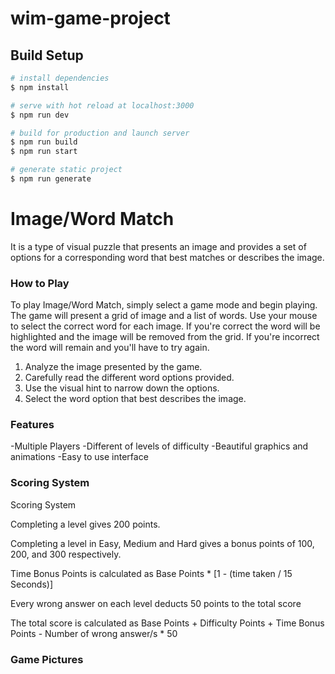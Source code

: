 # wim-game-project 




## Build Setup

```bash
# install dependencies
$ npm install

# serve with hot reload at localhost:3000
$ npm run dev

# build for production and launch server
$ npm run build
$ npm run start

# generate static project
$ npm run generate
```
# Image/Word Match
It is a type of visual puzzle that presents an image and provides a set of options for a corresponding word that best matches or describes the image.

### How to Play

To play Image/Word Match, simply select a game mode and begin playing. The game will present a grid of image and a list of words. Use your mouse to select the correct word for each image. If you're correct the word will be highlighted and the image will be removed from the grid. If you're incorrect the word will remain and you'll have to try again.

1. Analyze the image presented by the game.
2. Carefully read the different word options provided.
3. Use the visual hint to narrow down the options.
4. Select the word option that best describes the image.

### Features

-Multiple Players
-Different of levels of difficulty
-Beautiful graphics and animations
-Easy to use interface

### Scoring System

Scoring System

Completing a level gives 200 points.

Completing a level in Easy, Medium and Hard gives a bonus points of 100, 200, and 300 respectively.

Time Bonus Points is calculated as Base Points * [1 - (time taken / 15 Seconds)]

Every wrong answer on each level deducts 50 points to the total score

The total score is calculated as Base Points + Difficulty Points + Time Bonus Points - Number of wrong answer/s * 50
### Game Pictures



<!-- Scoring mechanism
data => baseScore    -    represents the base score for the level
        bonusPoints  -   represents any additional points earned during the level
        timePenalty  -   represents a penalty for taking too much time to complete the level.
      timeRatio = timeTaken / maxTime;

      base score = 200 

      Bonus points: 
      Time bonus points = baseBonusPoints * (1 - timeRatio);
      Difficulty bonus points easy=100 , medium=200 , hard=300

      Deduction poinst =  Number of wrong answer * 50

      Final Score per questions  = base score + difficulty bonus points + time bonus points - deduction points;
      






Time-Based Bonus Points
- award points based on the amount of time remaining on the timer when the level is completed. 

timeBonusPoints = maxTimeBonusPoints * (1 - timeRatio)

In this formula, maxTimeBonusPoints represents the maximum bonus points that can be earned for completing the level quickly, and timeRatio represents the ratio of time taken to complete the level to the maximum allowed time. The timeRatio value will be between 0 and 1, with 0 representing completing the level within the maximum allowed time and 1 representing taking the full maximum allowed time to complete the level.

You can adjust the maxTimeBonusPoints value and the specific time limit for your game to suit your needs.

Difficulty-Based Bonus Points
- award bonus points for completing the level on a higher difficulty level. 

difficultyBonusPoints = baseBonusPoints * difficultyMultiplier -->